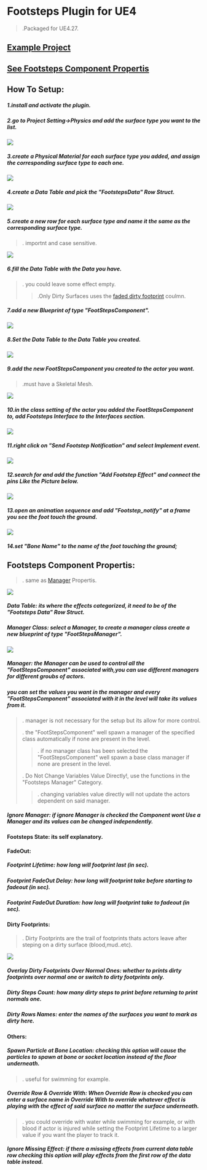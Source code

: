 # Footsteps Plugin for UE4
>.Packaged for UE4.27.
>
## [Example Project](https://www.dropbox.com/s/1w4rd4spe5488c4/FootstepsExample.7z?dl=0)

## [See Footsteps Component Propertis](#footsteps-component-propertis)

## How To Setup:

##### 1.install and activate the plugin.

##### 2.go to Project Setting->Physics and add the surface type you want to the list.
![](/img/01.png)
##### 3.create a Physical Material for each surface type you added, and assign the corresponding surface type to each one.
 ![](/img/02.png)
##### 4.create a Data Table and pick the "FootstepsData" Row Struct.

 ![](/img/03.png)
 
##### 5.create a new row for each surface type and name it the same as the corresponding surface type. 
>. importnt and case sensitive.

  ![](/img/04.png) 
##### 6.fill the Data Table with the Data you have. 
>. you could leave some effect empty.
>>.Only Dirty Surfaces uses the [faded dirty footprint](#dirty-footprints) coulmn.
##### 7.add a new Blueprint of type "FootStepsComponent".
 ![](/img/05.png)
##### 8.Set the Data Table to the Data Table you created.
 ![](/img/06.png)
##### 9.add the new FootStepsComponent you created to the actor you want. 
>.must have a Skeletal Mesh.
>
![](/img/07.png)  
##### 10.in the class setting of the actor you added the FootStepsComponent to, add Footsteps Interface to the Interfaces section.
  ![](/img/08.png)  
##### 11.right click on "Send Footstep Notification" and select Implement event. 
  ![](/img/09.png)  
##### 12.search for and add the function "Add Footstep Effect" and connect the pins Like the Picture below. 
  ![](/img/10.png)
##### 13.open an animation sequence and add "Footstep_notify" at a frame you see the foot touch the ground.
![](/img/11.png)
##### 14.set "Bone Name" to the name of the foot touching the ground;


## Footsteps Component Propertis:
>. same as [Manager](#manager-the-manager-can-be-used-to-control-all-the-footstepscomponent-associated-withyou-can-use-different-managers-for-different-groubs-of-actors) Propertis.

![](/img/12.png)

##### Data Table: its where the effects categorized, it need to be of the "Footsteps Data" Row Struct.
##### Manager Class: select a Manager, to create a manager class create a new blueprint of type "FootStepsManager".
![](img/05.png)
##### Manager: the Manager can be used to control all the "FootStepsComponent" associated with,you can use different managers for different groubs of actors.
##### you can set the values you want in the manager and every "FootStepsComponent" associated with it in the level will take its values from it.
>. manager is not necessary for the setup but its allow for more control.
>
>. the "FootStepsComponent" well spawn a manager of the specified class automatically if none are present in the level.
>>. if no manager class has been selected the "FootStepsComponent" well spawn a base class manager if none are present in the level.
>
>. Do Not Change Variables Value Directly!, use the functions in the "Footsteps Manager" Category.
>>. changing variables value directly will not update the actors dependent on said manager.
##### Ignore Manager: if ignore Manager is checked the Component wont Use a Manager and its values can be changed independently.
#### Footsteps State: its self explanatory.
#### FadeOut:
##### Footprint Lifetime: how long will footprint last (in sec).
##### Footprint FadeOut Delay: how long will footprint take before starting to fadeout (in sec).
##### Footprint FadeOut Duration: how long will footprint take to fadeout (in sec).

#### Dirty Footprints:
>. Dirty Footprints are the trail of footprints thats actors leave after steping on a dirty surface (blood,mud..etc).

![](img/13.png)
##### Overlay Dirty Footprints Over Normal Ones: whether to prints dirty footprints over normal one or switch to dirty footprints only.
##### Dirty Steps Count: how many dirty steps to print before returning to print normals one.
##### Dirty Rows Names: enter the names of the surfaces you want to mark as dirty here.

#### Others:
##### Spawn Particle at Bone Location: checking this option will cause the particles to spawn at bone or socket location instead of the floor underneath.
>. useful for swimming for example.
##### Override Row & Override With: When Override Row is checked you can enter a surface name in Override With to override whatever effect is playing with the effect of said surface no matter the surface underneath.
>. you could override with water while swimming for example, or with blood if actor is injured while setting the Footprint Lifetime to a larger value if you want the player to track it.
##### Ignore Missing Effect: if there a missing effects from current data table row checking this option will play effects from the first row of the data table instead.
